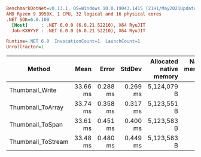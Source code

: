``` ini

BenchmarkDotNet=v0.13.1, OS=Windows 10.0.19043.1415 (21H1/May2021Update)
AMD Ryzen 9 3950X, 1 CPU, 32 logical and 16 physical cores
.NET SDK=6.0.100
  [Host]     : .NET 6.0.0 (6.0.21.52210), X64 RyuJIT
  Job-KXHYYP : .NET 6.0.0 (6.0.21.52210), X64 RyuJIT

Runtime=.NET 6.0  InvocationCount=1  LaunchCount=1  
UnrollFactor=1  

```
|             Method |     Mean |    Error |   StdDev | Allocated native memory | Native memory leak | Allocated |
|------------------- |---------:|---------:|---------:|------------------------:|-------------------:|----------:|
|    Thumbnail_Write | 33.66 ms | 0.288 ms | 0.269 ms |             5,124,079 B |                  - |     832 B |
|  Thumbnail_ToArray | 33.74 ms | 0.358 ms | 0.317 ms |             5,123,551 B |                  - |  66,888 B |
|   Thumbnail_ToSpan | 33.61 ms | 0.451 ms | 0.400 ms |             5,123,583 B |               32 B |     600 B |
| Thumbnail_ToStream | 33.48 ms | 0.480 ms | 0.449 ms |             5,123,583 B |               32 B |  66,952 B |
